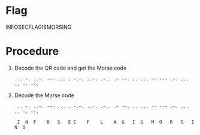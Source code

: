 # Flag

INFOSECFLAGISMORSING

# Procedure

1. Decode the QR code and get the Morse code

		.. -. ..-. --- ... . -.-. ..-. .-.. .- --. .. ... -- --- .-. ... .. -. --.

2. Decode the Morse code

		.. -. ..-. --- ... . -.-. ..-. .-.. .- --. .. ... -- --- .-. ... .. -. --.

		I  N  F    O   S   E C    F    L    A  G   I  S   M  O   R   S   I  N  G
